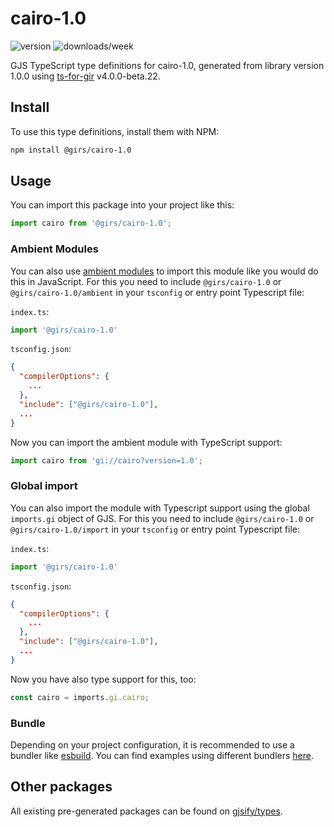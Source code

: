 
# cairo-1.0

![version](https://img.shields.io/npm/v/@girs/cairo-1.0)
![downloads/week](https://img.shields.io/npm/dw/@girs/cairo-1.0)


GJS TypeScript type definitions for cairo-1.0, generated from library version 1.0.0 using [ts-for-gir](https://github.com/gjsify/ts-for-gir) v4.0.0-beta.22.


## Install

To use this type definitions, install them with NPM:
```bash
npm install @girs/cairo-1.0
```

## Usage

You can import this package into your project like this:
```ts
import cairo from '@girs/cairo-1.0';
```

### Ambient Modules

You can also use [ambient modules](https://github.com/gjsify/ts-for-gir/tree/main/packages/cli#ambient-modules) to import this module like you would do this in JavaScript.
For this you need to include `@girs/cairo-1.0` or `@girs/cairo-1.0/ambient` in your `tsconfig` or entry point Typescript file:

`index.ts`:
```ts
import '@girs/cairo-1.0'
```

`tsconfig.json`:
```json
{
  "compilerOptions": {
    ...
  },
  "include": ["@girs/cairo-1.0"],
  ...
}
```

Now you can import the ambient module with TypeScript support: 

```ts
import cairo from 'gi://cairo?version=1.0';
```

### Global import

You can also import the module with Typescript support using the global `imports.gi` object of GJS.
For this you need to include `@girs/cairo-1.0` or `@girs/cairo-1.0/import` in your `tsconfig` or entry point Typescript file:

`index.ts`:
```ts
import '@girs/cairo-1.0'
```

`tsconfig.json`:
```json
{
  "compilerOptions": {
    ...
  },
  "include": ["@girs/cairo-1.0"],
  ...
}
```

Now you have also type support for this, too:

```ts
const cairo = imports.gi.cairo;
```

### Bundle

Depending on your project configuration, it is recommended to use a bundler like [esbuild](https://esbuild.github.io/). You can find examples using different bundlers [here](https://github.com/gjsify/ts-for-gir/tree/main/examples).

## Other packages

All existing pre-generated packages can be found on [gjsify/types](https://github.com/gjsify/types).


